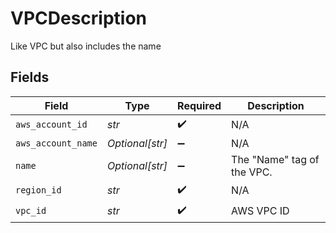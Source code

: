 # VPCDescription

Like VPC but also includes the name


## Fields

| Field                       | Type                        | Required                    | Description                 |
| --------------------------- | --------------------------- | --------------------------- | --------------------------- |
| `aws_account_id`            | *str*                       | :heavy_check_mark:          | N/A                         |
| `aws_account_name`          | *Optional[str]*             | :heavy_minus_sign:          | N/A                         |
| `name`                      | *Optional[str]*             | :heavy_minus_sign:          | The "Name" tag of the VPC.<br/> |
| `region_id`                 | *str*                       | :heavy_check_mark:          | N/A                         |
| `vpc_id`                    | *str*                       | :heavy_check_mark:          | AWS VPC ID                  |